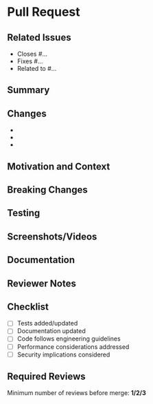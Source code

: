 # Pull Request

## Related Issues

<!-- Link to issues this PR addresses -->

- Closes #...
- Fixes #...
- Related to #...

## Summary

<!-- Provide a concise description of the changes (2-3 sentences) -->

## Changes

<!-- List the key changes introduced in this PR -->

-
-
-

## Motivation and Context

<!-- Why is this change required? What problem does it solve? -->
<!-- What impact does it have? (performance, security, UX, etc.) -->

## Breaking Changes

<!-- Are there breaking changes? Yes/No -->
<!-- If yes, describe the impact and migration path for existing applications -->

## Testing

<!-- Describe the tests you've added or the testing you've performed -->
<!-- Include steps for reviewers to verify your changes -->

## Screenshots/Videos

<!-- If applicable, add screenshots or videos to help explain your changes -->

## Documentation

<!-- Note any documentation that needs to be updated -->
<!-- Link to relevant documentation if applicable -->

## Reviewer Notes

<!-- What should reviewers focus on? -->
<!-- Are there areas needing extra scrutiny? -->
<!-- Any known limitations or future work planned? -->

## Checklist

<!-- Check items that apply (leave unchecked if not applicable) -->

- [ ] Tests added/updated
- [ ] Documentation updated
- [ ] Code follows engineering guidelines
- [ ] Performance considerations addressed
- [ ] Security implications considered

## Required Reviews

Minimum number of reviews before merge: **1/2/3**
<!-- Mention specific team members if applicable -->

